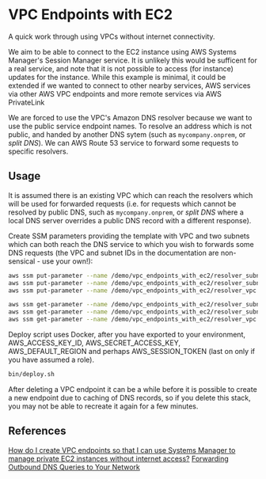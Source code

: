 # VPC Endpoints with EC2

A quick work through using VPCs without internet connectivity.

We aim to be able to connect to the EC2 instance using AWS Systems Manager's Session Manager service. It is unlikely this would be sufficent for a real service, and note that it is not possible to access (for instance) updates for the instance. While this example is minimal, it could be extended if we wanted to connect to other nearby services, AWS services via other AWS VPC endpoints and more remote services via AWS PrivateLink

We are forced to use the VPC's Amazon DNS resolver because we want to use the public service endpoint names. To resolve an address which is not public, and handed by another DNS sytem (such as `mycompany.onprem`, or _split DNS_). We can AWS Route 53 service to forward some requests to specific resolvers.

## Usage

It is assumed there is an existing VPC which can reach the resolvers which will be used for forwarded requests (i.e. for requests which cannot be resolved by public DNS, such as `mycompany.onprem`, or _split DNS_ where a local DNS server overrides a public DNS record with a different response).

Create SSM parameters providing the template with VPC and two subnets which can both reach the DNS service to which you wish to forwards some DNS requests (the VPC and subnet IDs in the documentation are non-sensical - use your own!):

```bash
aws ssm put-parameter --name /demo/vpc_endpoints_with_ec2/resolver_subnet_a --value subnet-00000000 --type String
aws ssm put-parameter --name /demo/vpc_endpoints_with_ec2/resolver_subnet_b --value subnet-22222222 --type String
aws ssm put-parameter --name /demo/vpc_endpoints_with_ec2/resolver_vpc --value vpc-55555555 --type String

aws ssm get-parameter --name /demo/vpc_endpoints_with_ec2/resolver_subnet_a
aws ssm get-parameter --name /demo/vpc_endpoints_with_ec2/resolver_subnet_b
aws ssm get-parameter --name /demo/vpc_endpoints_with_ec2/resolver_vpc
```

Deploy script uses Docker, after you have exported to your environment, AWS_ACCESS_KEY_ID, AWS_SECRET_ACCESS_KEY, AWS_DEFAULT_REGION and perhaps AWS_SESSION_TOKEN (last on only if you have assumed a role).

```bash
bin/deploy.sh
```

After deleting a VPC endpoint it can be a while before it is possible to create a new endpoint due to caching of DNS records, so if you delete this stack, you may not be able to recreate it again for a few minutes.


## References

[How do I create VPC endpoints so that I can use Systems Manager to manage private EC2 instances without internet access?](https://aws.amazon.com/premiumsupport/knowledge-center/ec2-systems-manager-vpc-endpoints/)
[Forwarding Outbound DNS Queries to Your Network](https://docs.aws.amazon.com/Route53/latest/DeveloperGuide/resolver-forwarding-outbound-queries.html)